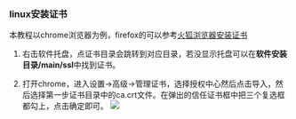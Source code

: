 ### linux安装证书
本教程以chrome浏览器为例，firefox的可以参考[火狐浏览器安装证书](https://github.com/monkeyWie/proxyee-down/blob/master/.guide/common/ca/firefox/read.md)
1. 右击软件托盘，点证书目录会跳转到对应目录，若没显示托盘可以在**软件安装目录/main/ssl**中找到证书。

2. 打开chrome，进入设置->高级->管理证书，选择授权中心然后点击导入，然后选择第一步证书目录中的ca.crt文件。在弹出的信任证书框中把三个复选框都勾上，点击确定即可。
![](https://github.com/monkeyWie/proxyee-down/raw/master/.guide/common/ca/linux/imgs/2-1.png)  

  